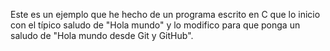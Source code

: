 Este es un ejemplo que he hecho de un programa escrito en C que lo inicio con el típico saludo de "Hola mundo" y lo modifico para que ponga un saludo de "Hola mundo desde Git y GitHub".
